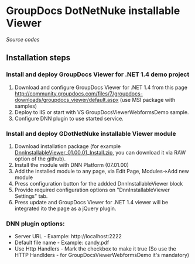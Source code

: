 GroupDocs DotNetNuke installable Viewer
================================
*Source codes*

## Installation steps

### Install and deploy  GroupDocs Viewer for .NET 1.4 demo project

1. Download and configure GroupDocs Viewer for .NET 1.4 from this page http://community.groupdocs.com/files/7/groupdocs-downloads/groupdocs_viewer/default.aspx (use MSI package with samples)
2. Deploy to IIS or start with VS GroupDocsViewerWebformsDemo sample.
3. Configure DNN plugin to use started service.


### Install and deploy  GDotNetNuke installable Viewer module

1. Download installation package (for example [DnnInstallableViewer_01.00.01_Install.zip](https://github.com/groupdocs/groupdocs-dnn-installable-viewer), you can download it via RAW option of the github). 
2. Install the module with DNN Platform (07.01.00)
3. Add the installed module to any page, via Edit Page, Modules->Add new module
4. Press configuration button for the addded DnnInstallableViewer block
5. Provide required configuration options on "DnnInstallableViewer Settings" tab.
6. Press update and GroupDocs Viewer for .NET 1.4 viewer will be integrated ito the page as a jQuery plugin.


### DNN plugin options:

* Server URL - Example: http://localhost:2222
* Default file name - Example: candy.pdf
* Use Http Handlers - Mark the checkbox to make it true (So use the HTTP Handlders - for GroupDocsViewerWebformsDemo it's mandatory)

